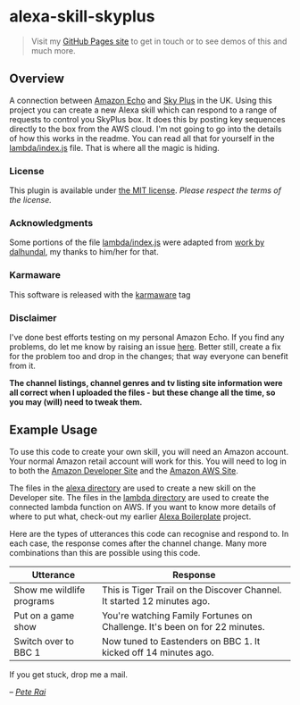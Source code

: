 # alexa-skill-skyplus

> Visit my [GitHub Pages site](https://pete-rai.github.io/) to get in touch or to
see demos of this and much more.

## Overview

A connection between [Amazon Echo](https://en.wikipedia.org/wiki/Amazon_Echo) and [Sky Plus](https://en.wikipedia.org/wiki/Sky%2B) in the UK. Using this project you can create
a new Alexa skill which can respond to a range of requests to control you SkyPlus box. It
does this by posting key sequences directly to the box from the AWS cloud. I'm not going
to go into the details of how this works in the readme. You can read all that for yourself
in the [lambda/index.js](https://github.com/pete-rai/alexa-skill-skyplus/blob/master/lambda/index.js) file. That is where all the magic is hiding.

### License

This plugin is available under [the MIT license](https://github.com/pete-rai/alexa-skill-skyplus/blob/master/LICENSE). _Please respect the terms of the license._

### Acknowledgments

Some portions of the file [lambda/index.js](https://github.com/pete-rai/alexa-skill-skyplus/blob/master/lambda/index.js) were adapted from [work by dalhundal](https://github.com/dalhundal/sky-remote), my thanks to him/her for that.

### Karmaware

This software is released with the [karmaware](https://pete-rai.github.io/karmaware) tag

### Disclaimer

I've done best efforts testing on my personal Amazon Echo. If you find any problems,
do let me know by raising an issue [here](https://github.com/pete-rai/alexa-skill-skyplus/issues). Better still, create a fix for the problem too and drop in the changes; that way everyone can benefit from it.

**The channel listings, channel genres and tv listing site information were all correct when I uploaded the files - but these change all the time, so you may (will) need to tweak them.**

## Example Usage

To use this code to create your own skill, you will need an Amazon account.
Your normal Amazon retail account will work for this. You will need to log in to both
the [Amazon Developer Site](https://developer.amazon.com/) and the [Amazon AWS Site](https://aws.amazon.com/).

The files in the [alexa directory](https://github.com/pete-rai/alexa-skill-skyplus/tree/master/alexa) are used to create a new skill on the Developer site. The files in the
[lambda directory](https://github.com/pete-rai/alexa-skill-skyplus/tree/master/lambda) are used to create the connected lambda function on AWS. If you want
to know more details of where to put what, check-out my earlier [Alexa Boilerplate](https://github.com/pete-rai/alexa-skill-boilerplate) project.

Here are the types of utterances this code can recognise and respond to. In each case, the response comes after the channel change. Many more combinations than this are possible using this code.

| Utterance | Response |
| --- | --- |
| Show me wildlife programs | This is Tiger Trail on the Discover Channel. It started 12 minutes ago. |
| Put on a game show | You're watching Family Fortunes on Challenge. It's been on for 22 minutes.  |
| Switch over to BBC 1 | Now tuned to Eastenders on BBC 1. It kicked off 14 minutes ago. |

If you get stuck, drop me a mail.

_– [Pete Rai](https://pete-rai.github.io/)_
